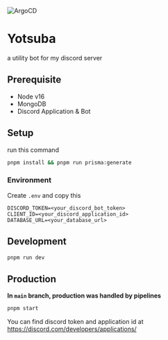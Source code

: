 ![ArgoCD](https://argocd.mirailisc.me/api/badge?name=yotsuba)

# Yotsuba

a utility bot for my discord server

## Prerequisite
- Node v16
- MongoDB
- Discord Application & Bot

## Setup
run this command
```bash
pnpm install && pnpm run prisma:generate
```

### Environment

Create `.env` and copy this

```env
DISCORD_TOKEN=<your_discord_bot_token>
CLIENT_ID=<your_discord_application_id>
DATABASE_URL=<your_database_url>
```

## Development
```bash
pnpm run dev
```

## Production
**In `main` branch, production was handled by pipelines**
```bash
pnpm start
```

You can find discord token and application id at
https://discord.com/developers/applications/

